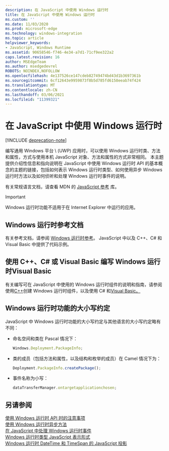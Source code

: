 ```yaml
---
description: 在 JavaScript 中使用 Windows 运行时
title: 在 JavaScript 中使用 Windows 运行时
ms.custom: ''
ms.date: 11/03/2020
ms.prod: microsoft-edge
ms.technology: windows-integration
ms.topic: article
helpviewer_keywords:
- JavaScript, Windows Runtime
ms.assetid: 90658546-f746-4e34-a7d1-71cf9ee322a2
caps.latest.revision: 16
author: MSEdgeTeam
ms.author: msedgedevrel
ROBOTS: NOINDEX,NOFOLLOW
ms.openlocfilehash: 4e137526ce147cdeb82749474bd43d1b3697361b
ms.sourcegitcommit: 6cf12643e9959873f8b5d785fd6158eeab74f424
ms.translationtype: MT
ms.contentlocale: zh-CN
ms.lasthandoff: 03/06/2021
ms.locfileid: "11399321"
---
```

# <a name="using-the-windows-runtime-in-javascript"></a>在 JavaScript 中使用 Windows 运行时  

[!INCLUDE [deprecation-note](../includes/legacy-edge-note.md)]  

编写通用 Windows 平台 \ (UWP\) 应用时，可以使用 Windows 运行时类、方法和属性，方式与使用本机 JavaScript 对象、方法和属性的方式非常相同。  本主题提供介绍性信息和指向说明在 JavaScript 中使用 Windows 运行时 API 的基本概念的主题的链接，包括如何表示 Windows 运行时类型、如何使用异步 Windows 运行时方法以及如何侦听和处理 Windows 运行时事件的说明。  

有关常规语言文档，请查看 MDN 的 [JavaScript 参考][MDNJavascriptReference] 库。  

> [!IMPORTANT]
> Windows 运行时功能不适用于在 Internet Explorer 中运行的应用。  

## <a name="windows-runtime-reference-documentation"></a>Windows 运行时参考文档  

有关参考文档，请参阅 [Windows 运行时参考][UwpApiIndex]。  JavaScript 中以及 C++、C# 和 Visual Basic 中提供了代码示例。  

## <a name="writing-windows-runtime-components-in-c-c-or-visual-basic"></a>使用 C++、C# 或 Visual Basic 编写 Windows 运行时Visual Basic  

有关编写可在 JavaScript 中使用的 Windows 运行时组件的说明和指南，请参阅使用[C++][WindowsUwpWinrtCpp]创建 Windows 运行时组件，以及使用 C# 和[Visual Basic。][WindowsUwpWinrtCsharpVb]  

## <a name="casing-conventions-with-windows-runtime-features"></a>Windows 运行时功能的大小写约定  

JavaScript 中 Windows 运行时功能的大小写约定与其他语言的大小写约定略有不同：  

*   命名空间和类在 Pascal 情况下：  
    
    ```javascript
    Windows.Deployment.PackageInfo;
    ```  
    
*   类的成员（包括方法和属性，以及结构和枚举的成员）在 Camel 情况下为：  
    
    ```javascript
    Deployment.PackageInfo.createPackage();
    ```  
    
*   事件名称为小写：  
    
    ```javascript
    dataTransferManager.ontargetapplicationchosen;
    ```  
    
## <a name="see-also"></a>另请参阅  

[使用 Windows 运行时 API 时的注意事项][WindowsRuntimeConsiderationsApi]  
[使用 Windows 运行时异步方法][WindowsRuntimeAsynchronousMethods]   
[在 JavaScript 中处理 Windows 运行时事件][WindowsRuntimeEventsJavascript]   
[Windows 运行时类型 JavaScript 表示形式][WindowsRuntimeJavascriptTypes]   
[Windows 运行时 DateTime 和 TimeSpan 的 JavaScript 投影][WindowsRuntimeDatetimeTimespan]  

<!-- links -->  

[WindowsRuntimeConsiderationsApi]: ./considerations-when-using-the-windows-runtime-api.md "使用 Windows 运行时 API 应用时|Microsoft Docs"  
[WindowsRuntimeEventsJavascript]: ./handling-windows-runtime-events-in-javascript.md "在 JavaScript 中处理 Windows 运行时|Microsoft Docs"  
[WindowsRuntimeJavascriptTypes]: ./javascript-representation-of-windows-runtime-types.md "Windows 运行时类型的 JavaScript 表示|Microsoft Docs"  
[WindowsRuntimeAsynchronousMethods]: ./using-windows-runtime-asynchronous-methods.md "使用 Windows 运行时异步方法|Microsoft Docs"  
[WindowsRuntimeDatetimeTimespan]: ./windows-runtime-datetime-and-timespan-representations.md "Windows 运行时 DateTime 和 TimeSpan 表示|Microsoft Docs"  

[UwpApiIndex]: /uwp/api/index "Windows UWP 命名空间|Microsoft Docs"  
[WindowsUwpWinrtCpp]: /windows/uwp/winrt-components/creating-windows-runtime-components-in-cpp "Windows 运行时组件与 C++/CX |Microsoft Docs"  
[WindowsUwpWinrtCsharpVb]: /windows/uwp/winrt-components/creating-windows-runtime-components-in-csharp-and-visual-basic "Windows 运行时组件C#Visual Basic |Microsoft Docs"  

[MDNJavascriptReference]: https://developer.mozilla.org/docs/Web/JavaScript/Reference "JavaScript |MDN"  
